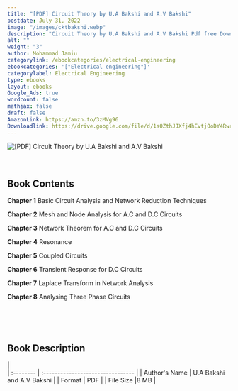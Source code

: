 ```yaml
---
title: "[PDF] Circuit Theory by U.A Bakshi and A.V Bakshi"
postdate: July 31, 2022
image: "/images/cktbakshi.webp"
description: "Circuit Theory by U.A Bakshi and A.V Bakshi Pdf free Download"
alt: ""
weight: "3"
author: Mohammad Jamiu
categorylink: /ebookcategories/electrical-engineering
ebookcategories: '["Electrical engineering"]'
categorylabel: Electrical Engineering
type: ebooks
layout: ebooks
Google_Ads: true
wordcount: false
mathjax: false
draft: false
AmazonLink: https://amzn.to/3zMVg96
Downloadlink: https://drive.google.com/file/d/1s0ZthJJXfj4hEvtj0oDY4RwrwT0SqaXA/view?usp=share_link
---
```


<img loading="lazy" src="/images/cktbakshi.webp" alt="[PDF] Circuit Theory by U.A Bakshi and A.V Bakshi">

</br>
</br>
</br>

## Book Contents

**Chapter 1** Basic Circuit Analysis and Network Reduction Techniques

**Chapter 2** Mesh and Node Analysis for A.C and D.C Circuits

**Chapter 3** Network Theorem for A.C and D.C Circuits

**Chapter 4** Resonance

**Chapter 5** Coupled Circuits

**Chapter 6** Transient Response for D.C Circuits

**Chapter 7** Laplace Transform in Network Analysis

**Chapter 8** Analysing Three Phase Circuits

</br>
</br>
</br>

## Book Description

|  
 | :-------- | :-------------------------------- |
| Author's Name | U.A Bakshi and A.V Bakshi |
| Format | PDF |
| File Size |8 MB |
